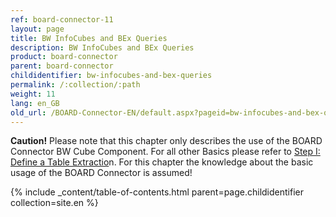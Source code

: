 ```yaml
---
ref: board-connector-11
layout: page
title: BW InfoCubes and BEx Queries
description: BW InfoCubes and BEx Queries
product: board-connector
parent: board-connector
childidentifier: bw-infocubes-and-bex-queries
permalink: /:collection/:path
weight: 11
lang: en_GB
old_url: /BOARD-Connector-EN/default.aspx?pageid=bw-infocubes-and-bex-queries
---
```


**Caution!** Please note that this chapter only describes the use of the BOARD Connector BW Cube Component. For all other Basics please refer to [Step I: Define a Table Extractio](./getting-started-table/step1-define-table-extraction)n. For this chapter the knowledge about the basic usage of  the BOARD Connector is assumed! 

{% include _content/table-of-contents.html parent=page.childidentifier collection=site.en %}
